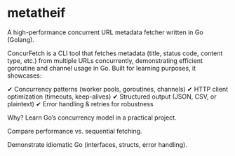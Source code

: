 # metatheif
A high-performance concurrent URL metadata fetcher written in Go (Golang).

ConcurFetch is a CLI tool that fetches metadata (title, status code, content type, etc.) from multiple URLs concurrently, demonstrating efficient goroutine and channel usage in Go. Built for learning purposes, it showcases:

✔ Concurrency patterns (worker pools, goroutines, channels)
✔ HTTP client optimization (timeouts, keep-alives)
✔ Structured output (JSON, CSV, or plaintext)
✔ Error handling & retries for robustness

Why?
Learn Go’s concurrency model in a practical project.

Compare performance vs. sequential fetching.

Demonstrate idiomatic Go (interfaces, structs, error handling).

